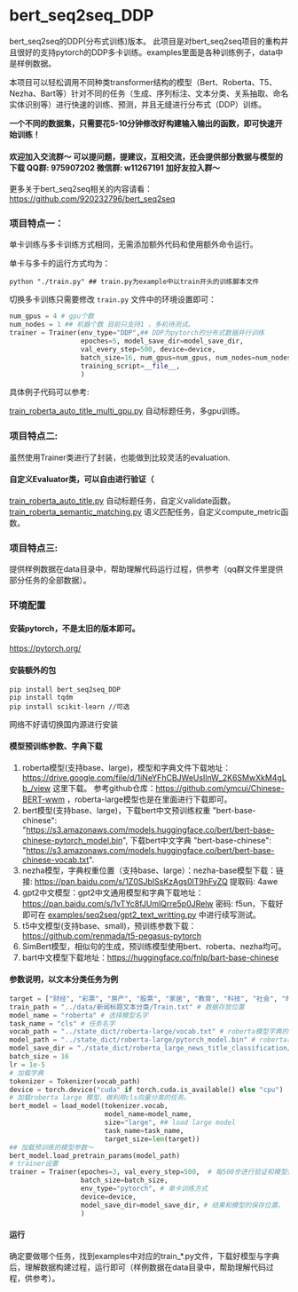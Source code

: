 # bert_seq2seq_DDP
bert_seq2seq的DDP(分布式训练)版本。
此项目是对bert_seq2seq项目的重构并且很好的支持pytorch的DDP多卡训练。examples里面是各种训练例子，data中是样例数据。

本项目可以轻松调用不同种类transformer结构的模型（Bert、Roberta、T5、Nezha、Bart等）针对不同的任务（生成、序列标注、文本分类、关系抽取、命名实体识别等）进行快速的训练、预测，并且无缝进行分布式（DDP）训练。

**一个不同的数据集，只需要花5-10分钟修改好构建输入输出的函数，即可快速开始训练！**
#### 欢迎加入交流群～ 可以提问题，提建议，互相交流，还会提供部分数据与模型的下载 QQ群: 975907202 微信群: w11267191 加好友拉入群～


更多关于bert_seq2seq相关的内容请看：https://github.com/920232796/bert_seq2seq

### 项目特点一：
单卡训练与多卡训练方式相同，无需添加额外代码和使用额外命令运行。

单卡与多卡的运行方式均为：
```shell
python "./train.py" ## train.py为example中以train开头的训练脚本文件
```
切换多卡训练只需要修改 ```train.py``` 文件中的环境设置即可：

```python
num_gpus = 4 # gpu个数
num_nodes = 1 ## 机器个数 目前只支持1 ，多机待测试。
trainer = Trainer(env_type="DDP",## DDP为pytorch的分布式数据并行训练
                  epoches=5, model_save_dir=model_save_dir,
                  val_every_step=500, device=device,
                  batch_size=16, num_gpus=num_gpus, num_nodes=num_nodes,
                  training_script=__file__,
                  )
```
具体例子代码可以参考:

[train_roberta_auto_title_multi_gpu.py](https://github.com/920232796/bert_seq2seq_DDP/blob/master/examples/seq2seq/train_roberta_auto_title_multi_gpu.py) 自动标题任务，多gpu训练。

### 项目特点二:
虽然使用Trainer类进行了封装，也能做到比较灵活的evaluation.

#### 自定义Evaluator类，可以自由进行验证（

[train_roberta_auto_title.py](https://github.com/920232796/bert_seq2seq_DDP/blob/master/examples/seq2seq/train_roberta_auto_title.py) 自动标题任务，自定义validate函数。
[train_roberta_semantic_matching.py](https://github.com/920232796/bert_seq2seq_DDP/blob/master/examples/text_classification/train_roberta_semantic_matching.py) 语义匹配任务，自定义compute_metric函数。

### 项目特点三:
提供样例数据在data目录中，帮助理解代码运行过程，供参考（qq群文件里提供部分任务的全部数据）。
### 环境配置
#### 安装pytorch，不是太旧的版本即可。
https://pytorch.org/
#### 安装额外的包
```commandline
pip install bert_seq2seq_DDP 
pip install tqdm
pip install scikit-learn //可选
```
网络不好请切换国内源进行安装

#### 模型预训练参数、字典下载
1. roberta模型(支持base、large)，模型和字典文件下载地址：https://drive.google.com/file/d/1iNeYFhCBJWeUsIlnW_2K6SMwXkM4gLb_/view 这里下载。 参考github仓库：https://github.com/ymcui/Chinese-BERT-wwm ，roberta-large模型也是在里面进行下载即可。
2. bert模型(支持base、large)，下载bert中文预训练权重 "bert-base-chinese": "https://s3.amazonaws.com/models.huggingface.co/bert/bert-base-chinese-pytorch_model.bin", 下载bert中文字典 "bert-base-chinese": "https://s3.amazonaws.com/models.huggingface.co/bert/bert-base-chinese-vocab.txt".
3. nezha模型，字典权重位置（支持base、large）：nezha-base模型下载：链接: https://pan.baidu.com/s/1Z0SJbISsKzAgs0lT9hFyZQ 提取码: 4awe
4. gpt2中文模型：gpt2中文通用模型和字典下载地址：https://pan.baidu.com/s/1vTYc8fJUmlQrre5p0JRelw  密码: f5un，下载好即可在 [examples/seq2seq/gpt2_text_writting.py](https://github.com/920232796/bert_seq2seq_DDP/blob/master/examples/seq2seq/gpt2_text_writting.py) 中进行续写测试。
6. t5中文模型(支持base、small)，预训练参数下载：https://github.com/renmada/t5-pegasus-pytorch
7. SimBert模型，相似句的生成，预训练模型使用bert、roberta、nezha均可。
8. bart中文模型下载地址：https://huggingface.co/fnlp/bart-base-chinese

#### 参数说明，以文本分类任务为例
```python
target = ["财经", "彩票", "房产", "股票", "家居", "教育", "科技", "社会", "时尚", "时政", "体育", "星座", "游戏", "娱乐"] # 所有labels
train_path = "../data/新闻标题文本分类/Train.txt" # 数据存放位置
model_name = "roberta" # 选择模型名字
task_name = "cls" # 任务名字
vocab_path = "../state_dict/roberta-large/vocab.txt" # roberta模型字典的位置
model_path = "../state_dict/roberta-large/pytorch_model.bin" # roberta模型位置
model_save_dir = "./state_dict/roberta_large_news_title_classification/" ## 训练结果和模型的保存位置
batch_size = 16
lr = 1e-5
# 加载字典
tokenizer = Tokenizer(vocab_path)
device = torch.device("cuda" if torch.cuda.is_available() else "cpu")
# 加载roberta large 模型，做利用cls向量分类的任务。
bert_model = load_model(tokenizer.vocab,
                        model_name=model_name,
                        size="large", ## load large model
                        task_name=task_name,
                        target_size=len(target))
## 加载预训练的模型参数～
bert_model.load_pretrain_params(model_path)
# trainer设置
trainer = Trainer(epoches=3, val_every_step=500,  # 每500步进行验证和模型保存
                  batch_size=batch_size, 
                  env_type="pytorch", # 单卡训练方式
                  device=device, 
                  model_save_dir=model_save_dir, # 结果和模型的保存位置。
                  )
```
#### 运行
确定要做哪个任务，找到examples中对应的train_*.py文件，下载好模型与字典后，理解数据构建过程，运行即可（样例数据在data目录中，帮助理解代码过程，供参考）。

